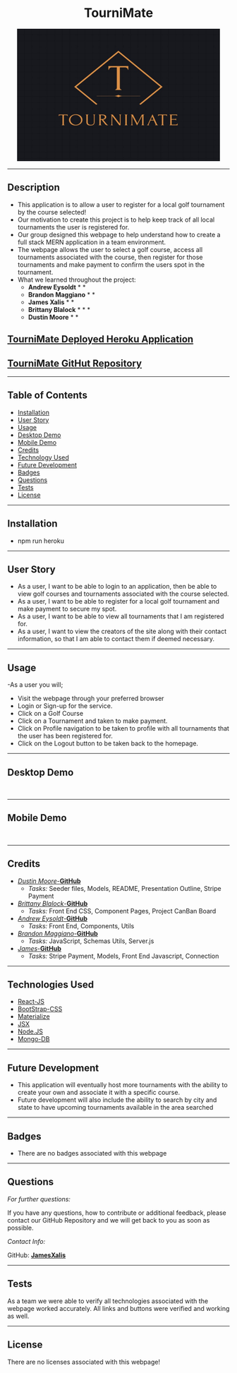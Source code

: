 <h1 align="center">TourniMate</h1>  
<p align="center">
    <img width="460" height="300" src="Client\src\images\TourniMate Logo.jpg">
</p>


----

## Description

* This application is to allow a user to register for a local golf tournament by the course selected!
* Our motivation to create this project is to help keep track of all local tournaments the user is registered for.
* Our group designed this webpage to help understand how to create a full stack MERN application in a team environment.
* The webpage allows the user to select a golf course, access all tournaments associated with the course, then register for those tournaments and make payment to confirm the users spot in the tournament.
* What we learned throughout the project:
    * **Andrew Eysoldt**
        * 
        * 
    * **Brandon Maggiano**
        * 
        * 
    * **James Xalis**
        * 
        * 
    * **Brittany Blalock**
        * 
        * 
        * 
    * **Dustin Moore**
        * 
        * 
        

## [TourniMate Deployed Heroku Application](https://)

## [TourniMate GitHut Repository](https://github.com/JamesXalis/TourniMate)

----

## Table of Contents

* [Installation](#installation)
* [User Story](#user-story)
* [Usage](#usage)
* [Desktop Demo](#desktop-demo)
* [Mobile Demo](#mobile-demo)
* [Credits](#credits)
* [Technology Used](#technologies-used)
* [Future Development](#future-development)
* [Badges](#badges)
* [Questions](#questions)
* [Tests](#tests)
* [License](#license)

----

## Installation

* npm run heroku 

----

## User Story

* As a user, I want to be able to login to an application, then be able to view golf courses and tournaments associated with the course selected.
* As a user, I want to be able to register for a local golf tournament and make payment to secure my spot.
* As a user, I want to be able to view all tournaments that I am registered for.
* As a user, I want to view the creators of the site along with their contact information, so that I am able to contact them if deemed necessary.

----

## Usage

-As a user you will;
* Visit the webpage through your preferred browser
* Login or Sign-up for the service.
* Click on a Golf Course
* Click on a Tournament and taken to make payment.
* Click on Profile navigation to be taken to profile with all tournaments that the user has been registered for.
* Click on the Logout button to be taken back to the homepage.  

----

## Desktop Demo
<img src= ""></img>

----

## Mobile Demo
<p align="center">
<img src= ""></img>
</p>

----

## Credits

* [*Dustin Moore*-**GitHub**](https://github.com/Dustinm5Oly)
    * *Tasks:* Seeder files, Models, README, Presentation Outline, Stripe Payment 
* [*Brittany Blalock*-**GitHub**](https://github.com/brittnicole207)
    * *Tasks:* Front End CSS, Component Pages, Project CanBan Board
* [*Andrew Eysoldt*-**GitHub**](https://github.com/Pogga1)
    * *Tasks:* Front End, Components, Utils
* [*Brandon Maggiano*-**GitHub**](https://github.com/bmaggiano)
    * *Tasks:* JavaScript, Schemas Utils, Server.js
* [*James*-**GitHub**](https://github.com/JamesXalis)
    * *Tasks:* Stripe Payment, Models, Front End Javascript, Connection

----

## Technologies Used
* [React-JS](https://reactjs.org/)
* [BootStrap-CSS](https://getbootstrap.com/)
* [Materialize](https://materialize.com/)
* [JSX](https://reactjs.org/docs/introducing-jsx.html)
* [Node.JS](https://nodejs.org/en/)
* [Mongo-DB](https://www.mongodb.com/home)

----

## Future Development

* This application will eventually host more tournaments with the ability to create your own and associate it with a specific course. 
* Future development will also include the ability to search by city and state to have upcoming tournaments available in the area searched

----

## Badges

* There are no badges associated with this webpage

----

## Questions
*For further questions:*

If you have any questions, how to contribute or additional feedback, please contact our GitHub Repository and we will get back to you as soon as possible.

*Contact Info:*

GitHub: [**JamesXalis**](https://github.com/JamesXalis/TourniMate)

----

## Tests

As a team we were able to verify all technologies associated with the webpage worked accurately. All links and buttons were verified and working as well. 

----

## License

There are no licenses associated with this webpage!


